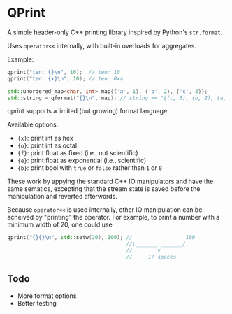 
# QPrint

A simple header-only C++ printing library inspired by Python's `str.format`.

Uses `operator<<` internally, with built-in overloads for aggregates.

Example:

``` C++
qprint("ten: {}\n", 10);  // ten: 10
qprint("ten: {x}\n", 10); // ten: 0xa

std::unordered_map<char, int> map{{'a', 1}, {'b', 2}, {'c', 3}};
std::string = qformat("{}\n", map); // string == "{(c, 3), (b, 2), (a, 1)}"
```

qprint supports a limited (but growing) format language.

Available options:

- `{x}`: print int as hex
- `{o}`: print int as octal
- `{f}`: print float as fixed (i.e., not scientific)
- `{e}`: print float as exponential (i.e., scientific)
- `{b}`: print bool with `true` or `false` rather than `1` or `0`

These work by appying the standard C++ IO manipulators and have the same sematics, excepting that the stream state is saved before the manipulation and reverted afterwords. 

Because `operator<<` is used internally, other IO manipulation can be acheived by "printing" the operator. For example, to print a number with a minimum width of 20, one could use

``` C++
qprint("{}{}\n", std::setw(20), 100); //                 100
                                      //\_______ _______/
                                      //        v
                                      //     17 spaces
```

## Todo

- More format options
- Better testing


